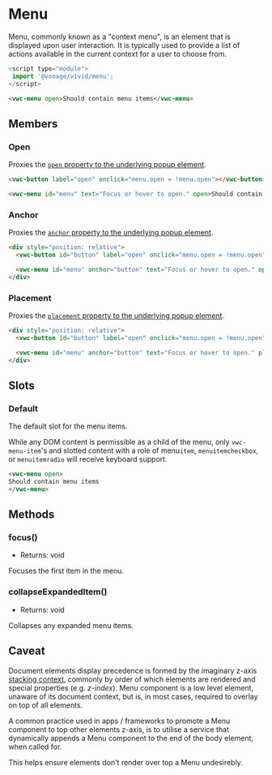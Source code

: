 # Menu

Menu, commonly known as a "context menu", is an element that is displayed upon user interaction. It is typically used to provide a list of actions available in the current context for a user to choose from.

```js
<script type="module">
 import '@vonage/vivid/menu';
</script>
```

```html preview
<vwc-menu open>Should contain menu items</vwc-menu>
```

## Members

### Open

Proxies the [`open` property to the underlying popup element](../popup#open).

```html preview
<vwc-button label="open" onclick="menu.open = !menu.open"></vwc-button>

<vwc-menu id="menu" text="Focus or hover to open." open>Should contain menu items</vwc-menu>
```

### Anchor

Proxies the [`anchor` property to the underlying popup element](../popup#anchor).

```html preview center
<div style="position: relative">
  <vwc-button id="button" label="open" onclick="menu.open = !menu.open"></vwc-button>

  <vwc-menu id="menu" anchor="button" text="Focus or hover to open." open>Should contain menu items</vwc-menu>
</div>
```

### Placement

Proxies the [`placement` property to the underlying popup element](../popup#placement).

```html preview center
<div style="position: relative">
  <vwc-button id="button" label="open" onclick="menu.open = !menu.open"></vwc-button>

  <vwc-menu id="menu" anchor="button" text="Focus or hover to open." placement="top-start" open>Should contain menu items</vwc-menu>
</div>
```

## Slots

### Default

The default slot for the menu items.

While any DOM content is permissible as a child of the menu, only `vwc-menu-item`'s and slotted content with a role of menu`item`, `menuitemcheckbox`, or `menuitemradio` will receive keyboard support.

```html preview full
<vwc-menu open>
Should contain menu items
</vwc-menu>
```

## Methods

### focus()

- Returns: void

Focuses the first item in the menu.

### collapseExpandedItem()

- Returns: void

Collapses any expanded menu items.

## Caveat

Document elements display precedence is formed by the imaginary z-axis [stacking context](https://developer.mozilla.org/en-US/docs/Web/CSS/CSS_Positioning/Understanding_z_index/The_stacking_context), commonly by order of which elements are rendered and special properties (e.g. _z-index_).
Menu component is a low level element, unaware of its document context, but is, in most cases, required to overlay on top of all elements.

A common practice used in apps / frameworks to promote a Menu component to top other elements z-axis, is to utilise a service that dynamically appends a Menu component to the end of the body element, when called for.

This helps ensure elements don't render over top a Menu undesirebly.
